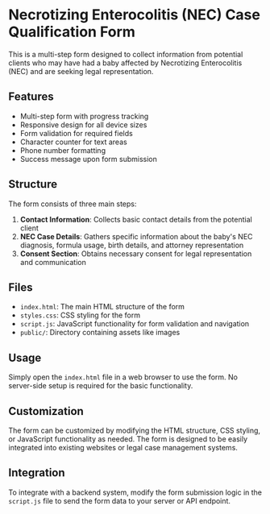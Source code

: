 # Necrotizing Enterocolitis (NEC) Case Qualification Form

This is a multi-step form designed to collect information from potential clients who may have had a baby affected by Necrotizing Enterocolitis (NEC) and are seeking legal representation.

## Features

- Multi-step form with progress tracking
- Responsive design for all device sizes
- Form validation for required fields
- Character counter for text areas
- Phone number formatting
- Success message upon form submission

## Structure

The form consists of three main steps:

1. **Contact Information**: Collects basic contact details from the potential client
2. **NEC Case Details**: Gathers specific information about the baby's NEC diagnosis, formula usage, birth details, and attorney representation
3. **Consent Section**: Obtains necessary consent for legal representation and communication

## Files

- `index.html`: The main HTML structure of the form
- `styles.css`: CSS styling for the form
- `script.js`: JavaScript functionality for form validation and navigation
- `public/`: Directory containing assets like images

## Usage

Simply open the `index.html` file in a web browser to use the form. No server-side setup is required for the basic functionality.

## Customization

The form can be customized by modifying the HTML structure, CSS styling, or JavaScript functionality as needed. The form is designed to be easily integrated into existing websites or legal case management systems.

## Integration

To integrate with a backend system, modify the form submission logic in the `script.js` file to send the form data to your server or API endpoint. 
